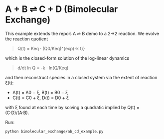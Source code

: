 # A + B ⇌ C + D (Bimolecular Exchange)

This example extends the repo’s A ⇌ B demo to a 2→2 reaction. We evolve the reaction quotient

> Q(t) = Keq · (Q0/Keq)^{exp(-k t)}

which is the closed-form solution of the log-linear dynamics

> d/dt ln Q = -k · ln(Q/Keq)

and then reconstruct species in a closed system via the extent of reaction ξ(t):

- A(t) = A0 − ξ, B(t) = B0 − ξ  
- C(t) = C0 + ξ, D(t) = D0 + ξ  

with ξ found at each time by solving a quadratic implied by Q(t) = (C·D)/(A·B).

Run:

```bash
python bimolecular_exchange/ab_cd_example.py

